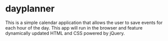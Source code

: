 # dayplanner
This is a simple calendar application that allows the user to save events for each hour of the day. This app will run in the browser and feature dynamically updated HTML and CSS powered by jQuery.